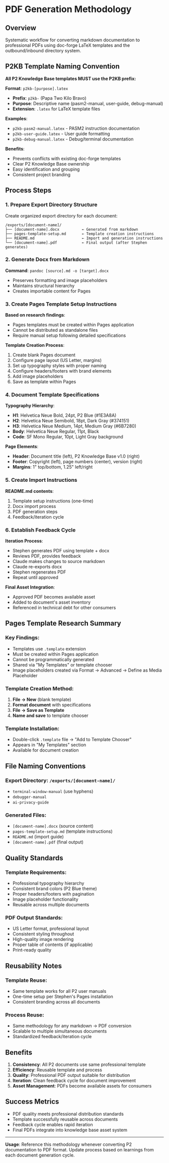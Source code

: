 # PDF Generation Methodology

## Overview
Systematic workflow for converting markdown documentation to professional PDFs using doc-forge LaTeX templates and the outbound/inbound directory system.

## P2KB Template Naming Convention

**All P2 Knowledge Base templates MUST use the P2KB prefix:**

**Format**: `p2kb-[purpose].latex`
- **Prefix**: `p2kb-` (Papa Two Kilo Bravo)
- **Purpose**: Descriptive name (pasm2-manual, user-guide, debug-manual)
- **Extension**: `.latex` for LaTeX template files

**Examples**:
- `p2kb-pasm2-manual.latex` - PASM2 instruction documentation
- `p2kb-user-guide.latex` - User guide formatting  
- `p2kb-debug-manual.latex` - Debug/terminal documentation

**Benefits**:
- Prevents conflicts with existing doc-forge templates
- Clear P2 Knowledge Base ownership
- Easy identification and grouping
- Consistent project branding

## Process Steps

### 1. Prepare Export Directory Structure
Create organized export directory for each document:
```
/exports/[document-name]/
├── [document-name].docx          ← Generated from markdown
├── pages-template-setup.md       ← Template creation instructions  
├── README.md                     ← Import and generation instructions
└── [document-name].pdf           ← Final output (after Stephen generates)
```

### 2. Generate Docx from Markdown
**Command**: `pandoc [source].md -o [target].docx`
- Preserves formatting and image placeholders
- Maintains structural hierarchy
- Creates importable content for Pages

### 3. Create Pages Template Setup Instructions
**Based on research findings**:
- Pages templates must be created within Pages application
- Cannot be distributed as standalone files
- Require manual setup following detailed specifications

**Template Creation Process**:
1. Create blank Pages document
2. Configure page layout (US Letter, margins)
3. Set up typography styles with proper naming
4. Configure headers/footers with brand elements
5. Add image placeholders
6. Save as template within Pages

### 4. Document Template Specifications
**Typography Hierarchy**:
- **H1**: Helvetica Neue Bold, 24pt, P2 Blue (#1E3A8A)
- **H2**: Helvetica Neue Semibold, 18pt, Dark Gray (#374151)  
- **H3**: Helvetica Neue Medium, 14pt, Medium Gray (#6B7280)
- **Body**: Helvetica Neue Regular, 11pt, Black
- **Code**: SF Mono Regular, 10pt, Light Gray background

**Page Elements**:
- **Header**: Document title (left), P2 Knowledge Base v1.0 (right)
- **Footer**: Copyright (left), page numbers (center), version (right)
- **Margins**: 1" top/bottom, 1.25" left/right

### 5. Create Import Instructions
**README.md contents**:
1. Template setup instructions (one-time)
2. Docx import process
3. PDF generation steps
4. Feedback/iteration cycle

### 6. Establish Feedback Cycle
**Iteration Process**:
- Stephen generates PDF using template + docx
- Reviews PDF, provides feedback
- Claude makes changes to source markdown
- Claude re-exports docx
- Stephen regenerates PDF
- Repeat until approved

**Final Asset Integration**:
- Approved PDF becomes available asset
- Added to document's asset inventory
- Referenced in technical debt for other consumers

## Pages Template Research Summary

### Key Findings:
- Templates use `.template` extension
- Must be created within Pages application
- Cannot be programmatically generated
- Shared via "My Templates" or template chooser
- Image placeholders created via Format → Advanced → Define as Media Placeholder

### Template Creation Method:
1. **File → New** (blank template)
2. **Format document** with specifications
3. **File → Save as Template**
4. **Name and save** to template chooser

### Template Installation:
- Double-click `.template` file → "Add to Template Chooser"
- Appears in "My Templates" section
- Available for document creation

## File Naming Conventions

### Export Directory: `/exports/[document-name]/`
- `terminal-window-manual` (use hyphens)
- `debugger-manual`
- `ai-privacy-guide`

### Generated Files:
- `[document-name].docx` (source content)
- `pages-template-setup.md` (template instructions)
- `README.md` (import guide)
- `[document-name].pdf` (final output)

## Quality Standards

### Template Requirements:
- Professional typography hierarchy
- Consistent brand colors (P2 Blue theme)
- Proper headers/footers with pagination
- Image placeholder functionality
- Reusable across multiple documents

### PDF Output Standards:
- US Letter format, professional layout
- Consistent styling throughout
- High-quality image rendering
- Proper table of contents (if applicable)
- Print-ready quality

## Reusability Notes

### Template Reuse:
- Same template works for all P2 user manuals
- One-time setup per Stephen's Pages installation
- Consistent branding across all documents

### Process Reuse:
- Same methodology for any markdown → PDF conversion
- Scalable to multiple simultaneous documents
- Standardized feedback/iteration cycle

## Benefits

1. **Consistency**: All P2 documents use same professional template
2. **Efficiency**: Reusable template and process
3. **Quality**: Professional PDF output suitable for distribution
4. **Iteration**: Clean feedback cycle for document improvement
5. **Asset Management**: PDFs become available assets for consumers

## Success Metrics

- PDF quality meets professional distribution standards
- Template successfully reusable across documents  
- Feedback cycle enables rapid iteration
- Final PDFs integrate into knowledge base asset system

---

**Usage**: Reference this methodology whenever converting P2 documentation to PDF format. Update process based on learnings from each document generation cycle.